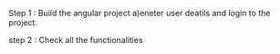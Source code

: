 Step 1 : Build the angular project 
a)eneter user deatils and login to the project.

step 2 : Check all the functionalities 
